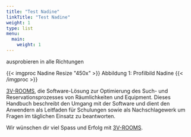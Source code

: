 ```yaml
---
title: "Test Nadine"
linkTitle: "Test Nadine"
weight: 1
type: list
menu:
  main:
    weight: 1
---
```

ausprobieren in alle Richtungen

{{< imgproc Nadine Resize "450x" >}}
Abbildung 1: Profilbild Nadine
{{< /imgproc >}}


[3V-ROOMS](https://www.3v-rooms.ch/), die Software-Lösung zur Optimierung des Such- und Reservationsprozesses von Räumlichkeiten und Equipment. Dieses Handbuch beschreibt den Umgang mit der Software und dient den Anwendern als Leitfaden für Schulungen sowie als Nachschlagewerk um Fragen im täglichen Einsatz zu beantworten.

Wir wünschen dir viel Spass und Erfolg mit [3V-ROOMS](https://www.3v-rooms.ch/).
